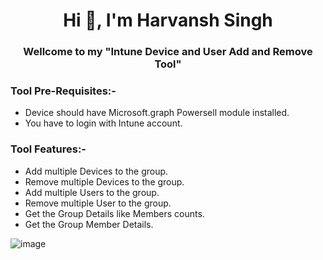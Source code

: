 <h1 align="center">Hi 👋, I'm Harvansh Singh</h1>
<h3 align="center"> Wellcome to my "Intune Device  and User Add and Remove Tool"</h3>
<h3 align="left">Tool Pre-Requisites:-</h3>

- Device should have Microsoft.graph Powersell module installed.
- You have to login with Intune account.

<h3 align="left">Tool Features:-</h3>

- Add multiple Devices to the group.
- Remove multiple Devices to the group.
- Add multiple Users to the group.
- Remove multiple User to the group.
- Get the Group Details like Members counts.
- Get the Group Member Details.
    
![image](https://github.com/user-attachments/assets/2c99bff7-e3f2-42f8-a747-630f9903b8f6)
